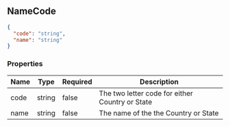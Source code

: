 ## NameCode

<a name="schemanamecode"></a>

```json
{
  "code": "string",
  "name": "string"
}
```

### Properties

Name|Type|Required|Description
---|---|---|---|
code|string|false|The two letter code for either Country or State
name|string|false|The name of the the Country or State
